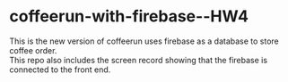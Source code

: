 # coffeerun-with-firebase--HW4
This is the new version of coffeerun uses firebase as a database to store coffee order.  
This repo also includes the screen record showing that the firebase is connected to the front end. 
